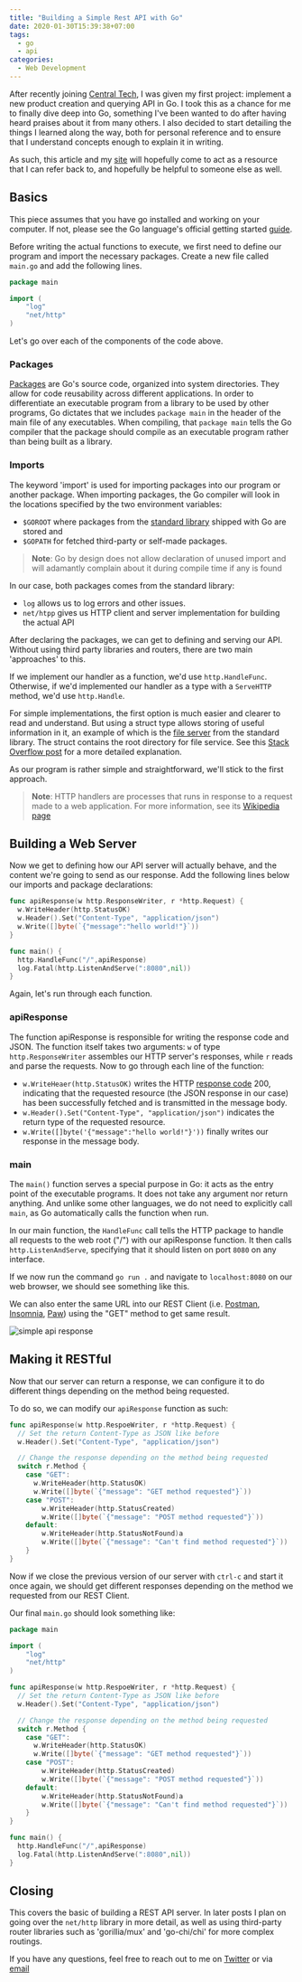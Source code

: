 ```yaml
---
title: "Building a Simple Rest API with Go"
date: 2020-01-30T15:39:38+07:00
tags:
  - go
  - api
categories:
  - Web Development
---
```


After recently joining [Central Tech](https://central.tech), I was given my first project: implement a new product creation and querying API in Go. I took this as a chance for me to finally dive deep into Go, something I've been wanted to do after having heard praises about it from many others. I also decided to start detailing the things I learned along the way, both for personal reference and to ensure that I understand concepts enough to explain it in writing. 

As such, this article and my [site](https://tansawit.me) will hopefully come to act as a resource that I can refer back to, and hopefully be helpful to someone else as well.

## Basics

This piece assumes that you have go installed and working on your computer. If not, please see the Go language's official getting started [guide](https://golang.org/doc/install).

Before writing the actual functions to execute, we first need to define our program and import the necessary packages. Create a new file called `main.go` and add the following lines.

```go
package main

import (
    "log"
    "net/http"
)
```

Let's go over each of the components of the code above.

### Packages

[Packages](https://golang.org/pkg/) are Go's source code, organized into system directories. They allow for code reusability across different applications. In order to differentiate an executable program from a library to be used by other programs, Go dictates that we includes `package main` in the header of the main file of any executables. When compiling, that `package main` tells the Go compiler that the package should compile as an executable program rather than being built as a library.

### Imports

The keyword 'import' is used for importing packages into our program or another package. When importing packages, the Go compiler will look in the locations specified by the two environment variables:

- `$GOROOT` where packages from the [standard library](https://golang.org/pkg/) shipped with Go are stored and
- `$GOPATH` for fetched third-party or self-made packages.

>**Note**: Go by design does not allow declaration of unused import and will adamantly complain about it during compile time if any is found

In our case, both packages comes from the standard library:

- `log` allows us to log errors and other issues.
- `net/htpp` gives us HTTP client and server implementation for building the actual API

After declaring the packages, we can get to defining and serving our API. Without using third party libraries and routers, there are two main 'approaches' to this. 

If we implement our handler as a function, we'd use `http.HandleFunc`. Otherwise, if we'd implemented our handler as a type with a `ServeHTTP` method, we'd use `http.Handle`.

For simple implementations, the first option is much easier and clearer to read and understand. But using a struct type allows storing of useful information in it, an example of which is the [file server](https://golang.org/src/net/http/fs.go?s=12662:12702#L418) from the standard library. The struct contains the root directory for file service. See this [Stack Overflow post](https://stackoverflow.com/questions/21957455/difference-between-http-handle-and-http-handlefunc) for a more detailed explanation.

As our program is rather simple and straightforward, we'll stick to the first approach.

>**Note**: HTTP handlers are processes that runs in response to a request made to a web application. For more information, see its [Wikipedia page](https://en.wikipedia.org/wiki/HTTP_handler)

## Building a Web Server

Now we get to defining how our API server will actually behave, and the content we're going to send as our response. Add the following lines below our imports and package declarations:

```go
func apiResponse(w http.ResponseWriter, r *http.Request) { 
  w.WriteHeader(http.StatusOK)
  w.Header().Set("Content-Type", "application/json")
  w.Write([]byte(`{"message":"hello world!"}`))
}

func main() {
  http.HandleFunc("/",apiResponse)
  log.Fatal(http.ListenAndServe(":8080",nil))
}
```

Again, let's run through each function.

### apiResponse

The function apiResponse is responsible for writing the response code and JSON. The function itself takes two arguments: `w` of type `http.ResponseWriter` assembles our HTTP server's responses, while `r` reads and parse the requests. Now to go through each line of the function:

- `w.WriteHeaer(http.StatusOK)` writes the HTTP [response code](https://developer.mozilla.org/en-US/docs/Web/HTTP/Status) 200, indicating that the requested resource (the JSON response in our case) has been successfully fetched and is transmitted in the message body.
- `w.Header().Set("Content-Type", "application/json")` indicates the return type of the requested resource.
- `w.Write([]byte('{"message":"hello world!"}'))` finally writes our response in the message body.

### main

The `main()` function serves a special purpose in Go: it acts as the entry point of the executable programs. It does not take any argument nor return anything. And unlike some other languages, we do not need to explicitly call `main`, as Go automatically calls the function when run.

In our main function, the `HandleFunc` call tells the HTTP package to handle all requests to the web root ("/") with our apiResponse function. It then calls `http.ListenAndServe`, specifying that it should listen on port `8080` on any interface.

If we now run the command `go run .` and navigate to `localhost:8080` on our web browser, we should see something like this.

We can also enter the same URL into our REST Client (i.e. [Postman](https://www.getpostman.com/), [Insomnia](https://www.insomnia.rest), [Paw](https://paw.cloud/)) using the "GET" method to get same result.

![simple api response](/images/simple-rest-api-golang/simple-json-response.png)

## Making it RESTful

Now that our server can return a response, we can configure it to do different things depending on the method being requested.

To do so, we can modify our `apiResponse` function as such:

```go
func apiResponse(w http.RespoeWriter, r *http.Request) {
  // Set the return Content-Type as JSON like before
  w.Header().Set("Content-Type", "application/json")

  // Change the response depending on the method being requested
  switch r.Method {
    case "GET":
      w.WriteHeader(http.StatusOK)
      w.Write([]byte(`{"message": "GET method requested"}`))
    case "POST":
        w.WriteHeader(http.StatusCreated)
        w.Write([]byte(`{"message": "POST method requested"}`))
    default:
        w.WriteHeader(http.StatusNotFound)a
        w.Write([]byte(`{"message": "Can't find method requested"}`))
    }
}
```

Now if we close the previous version of our server with `ctrl-c` and start it once again, we should get different responses depending on the method we requested from our REST Client.

Our final `main.go` should look something like:

```go
package main

import (
    "log"
    "net/http"
)

func apiResponse(w http.RespoeWriter, r *http.Request) {
  // Set the return Content-Type as JSON like before
  w.Header().Set("Content-Type", "application/json")

  // Change the response depending on the method being requested
  switch r.Method {
    case "GET":
      w.WriteHeader(http.StatusOK)
      w.Write([]byte(`{"message": "GET method requested"}`))
    case "POST":
        w.WriteHeader(http.StatusCreated)
        w.Write([]byte(`{"message": "POST method requested"}`))
    default:
        w.WriteHeader(http.StatusNotFound)a
        w.Write([]byte(`{"message": "Can't find method requested"}`))
    }
}

func main() {
  http.HandleFunc("/",apiResponse)
  log.Fatal(http.ListenAndServe(":8080",nil))
}
```

## Closing

This covers the basic of building a REST API server. In later posts I plan on going over the `net/http` library in more detail, as well as using third-party router libraries such as 'gorillia/mux' and 'go-chi/chi' for more complex routings.

If you have any questions, feel free to reach out to me on [Twitter](https://twitter.com/tansawit) or via [email](mailto:sawit.tr@gmail.com)
